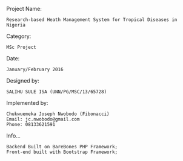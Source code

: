 Project Name:
    
    Research-based Heath Management System for Tropical Diseases in Nigeria

Category:
    
    MSc Project

Date:

    January/February 2016

Designed by:

    SALIHU SULE ISA (UNN/PG/MSC/13/65728)

Implemented by:

    Chukwuemeka Joseph Nwobodo (Fibonacci)
    Email: jc.nwobodo@gmail.com
    Phone: 08133621591

Info...

    Backend Built on BareBones PHP Framework;
    Front-end built with Bootstrap Framework;